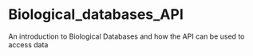 # Biological_databases_API
An introduction to Biological Databases and how the API can be used to access data
